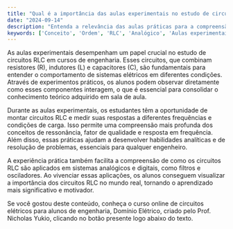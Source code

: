 ```yaml
---
title: "Qual é a importância das aulas experimentais no estudo de circuitos RLC?"
date: "2024-09-14"
description: "Entenda a relevância das aulas práticas para a compreensão dos circuitos RLC em cursos de engenharia."
keywords: ['Conceito', 'Ordem', 'RLC', 'Analógico', 'Aulas experimentais']
---
```


As aulas experimentais desempenham um papel crucial no estudo de circuitos RLC em cursos de engenharia. Esses circuitos, que combinam resistores (R), indutores (L) e capacitores (C), são fundamentais para entender o comportamento de sistemas elétricos em diferentes condições. Através de experimentos práticos, os alunos podem observar diretamente como esses componentes interagem, o que é essencial para consolidar o conhecimento teórico adquirido em sala de aula.

Durante as aulas experimentais, os estudantes têm a oportunidade de montar circuitos RLC e medir suas respostas a diferentes frequências e condições de carga. Isso permite uma compreensão mais profunda dos conceitos de ressonância, fator de qualidade e resposta em frequência. Além disso, essas práticas ajudam a desenvolver habilidades analíticas e de resolução de problemas, essenciais para qualquer engenheiro.

A experiência prática também facilita a compreensão de como os circuitos RLC são aplicados em sistemas analógicos e digitais, como filtros e osciladores. Ao vivenciar essas aplicações, os alunos conseguem visualizar a importância dos circuitos RLC no mundo real, tornando o aprendizado mais significativo e motivador.

Se você gostou deste conteúdo, conheça o curso online de circuitos elétricos para alunos de engenharia, Domínio Elétrico, criado pelo Prof. Nicholas Yukio, clicando no botão presente logo abaixo do texto.